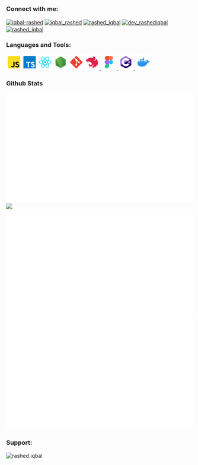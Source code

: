 <div>
<h3 align="left">Connect with me:</h3>
<p align="left">

<a href="https://linkedin.com/in/iqbal-rashed" target="blank"><img align="center" src="https://raw.githubusercontent.com/rahuldkjain/github-profile-readme-generator/master/src/images/icons/Social/linked-in-alt.svg" alt="iqbal-rashed" height="30" width="40" /></a>
<a href="https://dribbble.com/iqbal_rashed" target="blank"><img align="center" src="https://raw.githubusercontent.com/rahuldkjain/github-profile-readme-generator/master/src/images/icons/Social/dribbble.svg" alt="iqbal_rashed" height="30" width="40" /></a>
<a href="https://www.leetcode.com/rashed_iqbal" target="blank"><img align="center" src="https://raw.githubusercontent.com/rahuldkjain/github-profile-readme-generator/master/src/images/icons/Social/leet-code.svg" alt="rashed_iqbal" height="30" width="40" /></a>
<a href="https://twitter.com/dev_rashediqbal" target="blank"><img align="center" src="https://raw.githubusercontent.com/rahuldkjain/github-profile-readme-generator/master/src/images/icons/Social/twitter.svg" alt="dev_rashediqbal" height="30" width="40" /></a>
<a href="https://dev.to/rashed_iqbal" target="blank"><img align="center" src="https://raw.githubusercontent.com/rahuldkjain/github-profile-readme-generator/master/src/images/icons/Social/devto.svg" alt="rashed_iqbal" height="30" width="40" /></a>

</p>
</div>

### Languages and Tools:

<div>
<a href="https://developer.mozilla.org/en-US/docs/Web/JavaScript" target="_blank"> <img align="left" alt="JavaScript" height ="42px"  src="https://raw.githubusercontent.com/iqbal-rashed/iqbal-rashed/main/icons/javascript/javascript.svg"> </a>
<a href="https://www.typescriptlang.org/" target="_blank"><img align="left" alt="Typescirpt" height ="42px" src="https://raw.githubusercontent.com/iqbal-rashed/iqbal-rashed/main/icons/typescript/typescript.svg"></a>
<a href="https://reactjs.org/" target="_blank"> <img align="left" alt="React" height ="42px" src="https://raw.githubusercontent.com/iqbal-rashed/iqbal-rashed/main/icons/react/react.svg"></a>
<a href="https://nodejs.org" target="_blank"><img align="left" alt="Node.js" height ="42px" src="https://raw.githubusercontent.com/iqbal-rashed/iqbal-rashed/main/icons/node/node.svg"></a>
<a href="https://nestjs.com/" target="_blank"> <img src="https://raw.githubusercontent.com/iqbal-rashed/iqbal-rashed/main/icons/nestjs/nestjs.svg" alt="figma" height='42px'/> </a>
<a href="https://git-scm.com/" target="_blank"> <img src="https://raw.githubusercontent.com/iqbal-rashed/iqbal-rashed/main/icons/git-scm/git-scm.svg" align="left" alt="git" height='42px'/> </a>
<a href="https://dotnet.microsoft.com/en-us/" target="_blank"> <img src="https://raw.githubusercontent.com/iqbal-rashed/iqbal-rashed/main/icons/figma/figma.svg" alt="figma" height='42px'/> </a>
<a href="https://www.figma.com/" target="_blank"> <img src="https://raw.githubusercontent.com/iqbal-rashed/iqbal-rashed/main/icons/c%23/c%23.svg" alt="figma" height='42px'/> </a>
<a href="https://www.docker.com/" target="_blank"> <img src="https://raw.githubusercontent.com/iqbal-rashed/iqbal-rashed/main/icons/docker/docker.svg" alt="figma" height='42px'/> </a>
</div>

### Github Stats

<div >
<a href="#">
<img src="https://raw.githubusercontent.com/iqbal-rashed/iqbal-rashed/main/generated/overview.svg#gh-dark-mode-only" />
<img src="https://raw.githubusercontent.com/username/iqbal-rashed/main/generated/overview.svg#gh-light-mode-only" />
</a>
<a href="#">
<img src="https://raw.githubusercontent.com/iqbal-rashed/iqbal-rashed/main/generated/languages.svg#gh-dark-mode-only" />
<img src="https://raw.githubusercontent.com/iqbal-rashed/iqbal-rashed/main/generated/languages.svg#gh-light-mode-only" />
</a>
</div>

<h3 align="left">Support:</h3>
<p><a href="https://www.buymeacoffee.com/rashed.iqbal"> <img align="left" src="https://cdn.buymeacoffee.com/buttons/v2/default-yellow.png" height="50" width="210" alt="rashed.iqbal" /></a></p><br><br>

